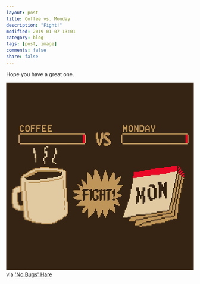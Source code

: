 ```yaml
---
layout: post
title: Coffee vs. Monday
description: "Fight!"
modified: 2019-01-07 13:01
category: blog
tags: [post, image]
comments: false
share: false
---
```


Hope you have a great one.

![coffee-monday](https://raw.githubusercontent.com/mrBatsu/blog/master/docs/images/coffee-monday.jpg)
via ['No Bugs' Hare](https://twitter.com/NoBugsHare/status/1082259320513970177)



